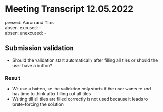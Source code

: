 # Meeting Transcript 12.05.2022

present: Aaron and Timo  
absent excused: -  
absent unexcused: -  

## Submission validation

- Should the validation start automatically after filling all tiles or should the user have a button?

### Result

- We use a button, so the validation only starts if the user wants to and has time to think after filling out all tiles
- Waiting till all tiles are filled correctly is not used because it leads to brute-forcing the solution
